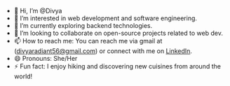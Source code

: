 - 👋 Hi, I’m @Divya
- 👀 I’m interested in web development and software engineering.
- 🌱 I’m currently exploring backend technologies.
- 💞️ I’m looking to collaborate on open-source projects related to web dev.
- 📫 How to reach me: You can reach me via gmail at (divyaradiant56@gmail.com) or connect with me on [LinkedIn](https://www.linkedin.com/in/divya-reddy-455481270/).
- 😄 Pronouns: She/Her
- ⚡ Fun fact: I enjoy hiking and discovering new cuisines from around the world!

<!---
Divyareddy8/Divyareddy8 is a ✨ special ✨ repository because its `README.md` (this file) appears on your GitHub profile.
You can click the Preview link to take a look at your changes.
--->
